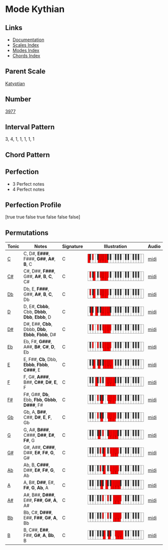 # Mode Kythian

## Links

- [Documentation](README.md)
- [Scales Index](Scales.md)
- [Modes Index](Modes.md)
- [Chords Index](Chords.md)

## Parent Scale

[Katyptian](ScaleKatyptian.md)

## Number

[3977](https://ianring.com/musictheory/scales/3977)

## Interval Pattern

3, 4, 1, 1, 1, 1, 1

## Chord Pattern



## Perfection

- 3 Perfect notes
- 4 Perfect notes

## Perfection Profile

[true true false true false false false]

## Permutations

| Tonic | Notes | Signature | Illustration | Audio |
|-------|-------|-----------|--------------|-------|
| [C](ModeCNaturalKythian.md) | C, D#, **E###**, F###, **G##**, **A#**, **B**, C | C | ![CNaturalKythian](ModeCNaturalKythian.png) | [midi](https://github.com/edipermadi/music/blob/main/docs/ModeCNaturalKythian.mid?raw=true) |
| [C#](ModeCSharpKythian.md) | C#, D##, **F###**, G##, **A#**, **B**, **C**, C# | C | ![CSharpKythian](ModeCSharpKythian.png) | [midi](https://github.com/edipermadi/music/blob/main/docs/ModeCSharpKythian.mid?raw=true) |
| [Db](ModeDFlatKythian.md) | Db, E, **F###**, G##, **A#**, **B**, **C**, Db | C | ![DFlatKythian](ModeDFlatKythian.png) | [midi](https://github.com/edipermadi/music/blob/main/docs/ModeDFlatKythian.mid?raw=true) |
| [D](ModeDNaturalKythian.md) | D, E#, **Cbbb**, Cbb, **Dbbb**, **Dbb**, **Ebbb**, D | C | ![DNaturalKythian](ModeDNaturalKythian.png) | [midi](https://github.com/edipermadi/music/blob/main/docs/ModeDNaturalKythian.mid?raw=true) |
| [D#](ModeDSharpKythian.md) | D#, E##, **Cbb**, Dbbb, **Dbb**, **Ebbb**, **Fbbb**, D# | C | ![DSharpKythian](ModeDSharpKythian.png) | [midi](https://github.com/edipermadi/music/blob/main/docs/ModeDSharpKythian.mid?raw=true) |
| [Eb](ModeEFlatKythian.md) | Eb, F#, **G###**, A##, **B#**, **C#**, **D**, Eb | C | ![EFlatKythian](ModeEFlatKythian.png) | [midi](https://github.com/edipermadi/music/blob/main/docs/ModeEFlatKythian.mid?raw=true) |
| [E](ModeENaturalKythian.md) | E, F##, **Cb**, Dbb, **Ebbb**, **Fbbb**, **C###**, E | C | ![ENaturalKythian](ModeENaturalKythian.png) | [midi](https://github.com/edipermadi/music/blob/main/docs/ModeENaturalKythian.mid?raw=true) |
| [F](ModeFNaturalKythian.md) | F, G#, **A###**, B##, **C##**, **D#**, **E**, F | C | ![FNaturalKythian](ModeFNaturalKythian.png) | [midi](https://github.com/edipermadi/music/blob/main/docs/ModeFNaturalKythian.mid?raw=true) |
| [F#](ModeFSharpKythian.md) | F#, G##, **Db**, Ebb, **Fbb**, **Gbbb**, **D###**, F# | C | ![FSharpKythian](ModeFSharpKythian.png) | [midi](https://github.com/edipermadi/music/blob/main/docs/ModeFSharpKythian.mid?raw=true) |
| [Gb](ModeGFlatKythian.md) | Gb, A, **B##**, C##, **D#**, **E**, **F**, Gb | C | ![GFlatKythian](ModeGFlatKythian.png) | [midi](https://github.com/edipermadi/music/blob/main/docs/ModeGFlatKythian.mid?raw=true) |
| [G](ModeGNaturalKythian.md) | G, A#, **B###**, C###, **D##**, **E#**, **F#**, G | C | ![GNaturalKythian](ModeGNaturalKythian.png) | [midi](https://github.com/edipermadi/music/blob/main/docs/ModeGNaturalKythian.mid?raw=true) |
| [G#](ModeGSharpKythian.md) | G#, A##, **C###**, D##, **E#**, **F#**, **G**, G# | C | ![GSharpKythian](ModeGSharpKythian.png) | [midi](https://github.com/edipermadi/music/blob/main/docs/ModeGSharpKythian.mid?raw=true) |
| [Ab](ModeAFlatKythian.md) | Ab, B, **C###**, D##, **E#**, **F#**, **G**, Ab | C | ![AFlatKythian](ModeAFlatKythian.png) | [midi](https://github.com/edipermadi/music/blob/main/docs/ModeAFlatKythian.mid?raw=true) |
| [A](ModeANaturalKythian.md) | A, B#, **D##**, E#, **F#**, **G**, **Ab**, A | C | ![ANaturalKythian](ModeANaturalKythian.png) | [midi](https://github.com/edipermadi/music/blob/main/docs/ModeANaturalKythian.mid?raw=true) |
| [A#](ModeASharpKythian.md) | A#, B##, **D###**, E##, **F##**, **G#**, **A**, A# | C | ![ASharpKythian](ModeASharpKythian.png) | [midi](https://github.com/edipermadi/music/blob/main/docs/ModeASharpKythian.mid?raw=true) |
| [Bb](ModeBFlatKythian.md) | Bb, C#, **D###**, E##, **F##**, **G#**, **A**, Bb | C | ![BFlatKythian](ModeBFlatKythian.png) | [midi](https://github.com/edipermadi/music/blob/main/docs/ModeBFlatKythian.mid?raw=true) |
| [B](ModeBNaturalKythian.md) | B, C##, **E##**, F##, **G#**, **A**, **Bb**, B | C | ![BNaturalKythian](ModeBNaturalKythian.png) | [midi](https://github.com/edipermadi/music/blob/main/docs/ModeBNaturalKythian.mid?raw=true) |
